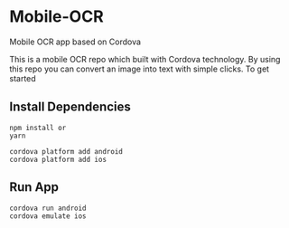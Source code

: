 # Mobile-OCR

Mobile OCR app based on Cordova

This is a mobile OCR repo which built with Cordova technology. By using this repo you can convert an image into text with simple clicks. To get started

## Install Dependencies

    npm install or
    yarn

    cordova platform add android
    cordova platform add ios

## Run App
    cordova run android
    cordova emulate ios

